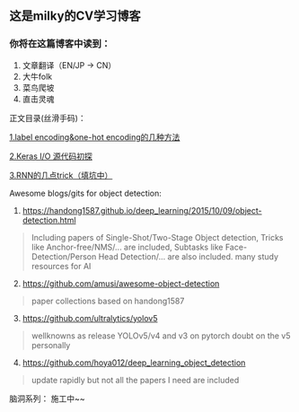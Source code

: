 ## 这是milky的CV学习博客
### 你将在这篇博客中读到：
1. 文章翻译（EN/JP -> CN）
2. 大牛folk
3. 菜鸟爬坡
4. 直击灵魂


正文目录(丝滑手码)：

  [1.label encoding&one-hot encoding的几种方法](训练前1.md)

  [2.Keras I/O 源代码初探](git2.md)

  [3.RNN的几点trick（填坑中）](rnn_trick1.md)
  


Awesome blogs/gits for object detection:
1. https://handong1587.github.io/deep_learning/2015/10/09/object-detection.html
> Including papers of Single-Shot/Two-Stage Object detection,
> Tricks like Anchor-free/NMS/... are included,
> Subtasks like Face-Detection/Person Head Detection/... are also included.
> many study resources for AI

2. https://github.com/amusi/awesome-object-detection
> paper collections based on handong1587

3. https://github.com/ultralytics/yolov5
> wellknowns as release YOLOv5/v4 and v3 on pytorch
> doubt on the v5 personally

4. https://github.com/hoya012/deep_learning_object_detection
> update rapidly but not all the papers I need are included


脑洞系列：
施工中~~
  
